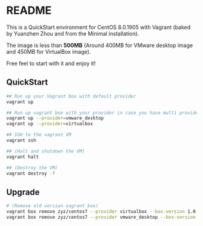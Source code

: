 # README

This is a QuickStart environment for CentOS 8.0.1905 with Vagrant (baked by Yuanzhen Zhou and from the Minimal installation).

The image is less than **500MB** (Around 400MB for VMware desktop image and 450MB for VirtualBox image).

Free feel to start with it and enjoy it!

## QuickStart

```sh
## Run up your Vagrant box with default provider
vagrant up

## Run up vagrant box with your provider in case you have multi provider envs like me, I am rich :)
vagrant up --provider=vmware_desktop
vagrant up --provider=virtualbox

## SSH to the vagrant VM
vagrant ssh

## (Halt and shutdown the VM)
vagrant halt

## (Destroy the VM)
vagrant destroy -f
```

## Upgrade

```sh
# (Remove old version vagrant box)
vagrant box remove zyz/centos7 --provider virtualbox --box-version 1.0.0
vagrant box remove zyz/centos7 --provider vmware_desktop --box-version 1.0.0
```

